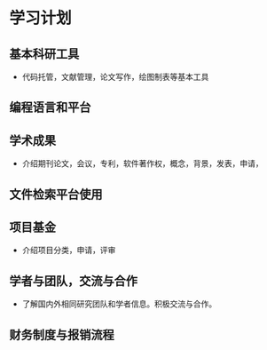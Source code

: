 # 学习计划
## 基本科研工具
- 代码托管，文献管理，论文写作，绘图制表等基本工具
## 编程语言和平台
## 学术成果
- 介绍期刊论文，会议，专利，软件著作权，概念，背景，发表，申请，
## 文件检索平台使用
## 项目基金
- 介绍项目分类，申请，评审
## 学者与团队，交流与合作
- 了解国内外相同研究团队和学者信息。积极交流与合作。
## 财务制度与报销流程
